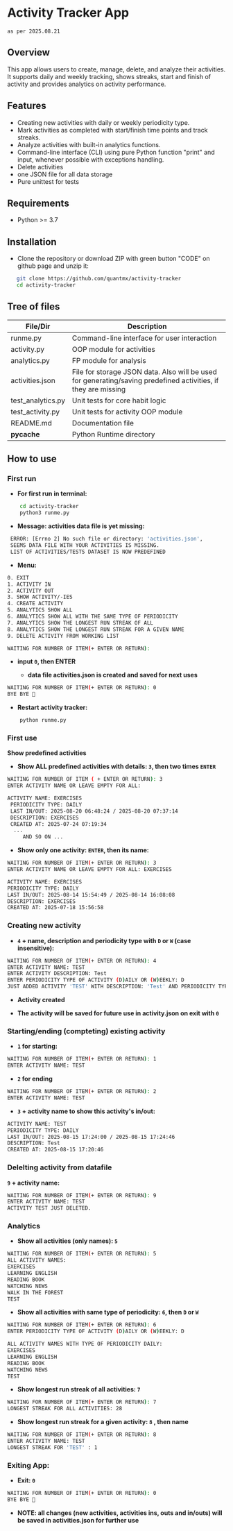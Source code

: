 # Activity Tracker App

    as per 2025.08.21

## Overview

This app allows users to create, manage, delete, and analyze their activities. It supports daily and weekly tracking, shows streaks, start and finish of activity and provides analytics on activity performance.

## Features

* Creating new activities with daily or weekly periodicity type.
* Mark activities as completed with start/finish time points and track streaks.
* Analyze activities with built-in analytics functions.
* Command-line interface (CLI) using pure Python function "print" and input, whenever possible with exceptions handling.
* Delete activities
* one JSON file for all data storage 
* Pure unittest for tests

## Requirements 

- Python >= 3.7 

## Installation
  
* Clone the repository or download ZIP with green button "CODE" on github page and unzip it:
```bash
   git clone https://github.com/quantmx/activity-tracker
   cd activity-tracker
```

## Tree of files
| File/Dir | Description |
|------|-------------|
| runme.py | Command-line interface for user interaction |
| activity.py | OOP module for activities |
| analytics.py | FP module for analysis|
| activities.json | File for storage JSON data. Also will be used for generating/saving predefined activities, if they are missing |
| test_analytics.py | Unit tests for core habit logic | 
| test_activity.py | Unit tests for activity OOP module |
| README.md | Documentation file | 
| __pycache__ | Python Runtime directory


## How to use

### First run

*  **For first run in terminal:**

```bash
    cd activity-tracker
    python3 runme.py
``` 
*  **Message: activities data file is yet missing:** 
``` bash
 ERROR: [Errno 2] No such file or directory: 'activities.json', 
 SEEMS DATA FILE WITH YOUR ACTIVITIES IS MISSING.
 LIST OF ACTIVITIES/TESTS DATASET IS NOW PREDEFINED 
```
*  **Menu:** 
``` bash
0. EXIT
1. ACTIVITY IN
2. ACTIVITY OUT
3. SHOW ACTIVITY/-IES
4. CREATE ACTIVITY
5. ANALYTICS SHOW ALL
6. ANALYTICS SHOW ALL WITH THE SAME TYPE OF PERIODICITY
7. ANALYTICS SHOW THE LONGEST RUN STREAK OF ALL
8. ANALYTICS SHOW THE LONGEST RUN STREAK FOR A GIVEN NAME
9. DELETE ACTIVITY FROM WORKING LIST

WAITING FOR NUMBER OF ITEM(+ ENTER OR RETURN):
```
* **input `0`, then  ENTER**

    *  **data file activities.json is created and saved for next uses** 

```bash
WAITING FOR NUMBER OF ITEM(+ ENTER OR RETURN): 0
BYE BYE 👋
```

* **Restart activity tracker:**

```bash
    python runme.py
``` 


###  First use

**Show predefined activities**
 
* **Show ALL predefined activities with details: `3`, then two times `ENTER`** 
 
```bash
WAITING FOR NUMBER OF ITEM ( + ENTER OR RETURN): 3
ENTER ACTIVITY NAME OR LEAVE EMPTY FOR ALL:

ACTIVITY NAME: EXERCISES
 PERIODICITY TYPE: DAILY
 LAST IN/OUT: 2025-08-20 06:48:24 / 2025-08-20 07:37:14
 DESCRIPTION: EXERCISES
 CREATED AT: 2025-07-24 07:19:34
  ...
     AND SO ON ...
```
* **Show only one activity: `ENTER`, then its name:**

```bash
WAITING FOR NUMBER OF ITEM(+ ENTER OR RETURN): 3
ENTER ACTIVITY NAME OR LEAVE EMPTY FOR ALL: EXERCISES

ACTIVITY NAME: EXERCISES
PERIODICITY TYPE: DAILY
LAST IN/OUT: 2025-08-14 15:54:49 / 2025-08-14 16:08:08
DESCRIPTION: EXERCISES
CREATED AT: 2025-07-18 15:56:58
```

### Creating new activity 

*  **`4` + name, description and periodicity type with `D` or `W` (case insensitive):**
```bash
WAITING FOR NUMBER OF ITEM(+ ENTER OR RETURN): 4
ENTER ACTIVITY NAME: TEST
ENTER ACTIVITY DESCRIPTION: Test
ENTER PERIODICITY TYPE OF ACTIVITY (D)AILY OR (W)EEKLY: D
JUST ADDED ACTIVITY 'TEST' WITH DESCRIPTION: 'Test' AND PERIODICITY TYPE: 'DAILY'
```
*  **Activity created**

* **The activity will be saved for future use in activity.json on exit with `0`**  

### Starting/ending (compteting) existing activity 

* **`1` for starting:**

```bash
WAITING FOR NUMBER OF ITEM(+ ENTER OR RETURN): 1
ENTER ACTIVITY NAME: TEST
```

* **`2` for ending**
```bash
WAITING FOR NUMBER OF ITEM(+ ENTER OR RETURN): 2
ENTER ACTIVITY NAME: TEST
```

* **`3` + activity name to show this activity's in/out:**
```bash
ACTIVITY NAME: TEST
PERIODICITY TYPE: DAILY
LAST IN/OUT: 2025-08-15 17:24:00 / 2025-08-15 17:24:46
DESCRIPTION: Test
CREATED AT: 2025-08-15 17:20:46
```

### Delelting activity from datafile

**`9` + activity name:**

```bash
WAITING FOR NUMBER OF ITEM(+ ENTER OR RETURN): 9
ENTER ACTIVITY NAME: TEST
ACTIVITY TEST JUST DELETED.
```

### Analytics

* **Show all activities (only names): `5`**
```bash
WAITING FOR NUMBER OF ITEM(+ ENTER OR RETURN): 5
ALL ACTIVITY NAMES:
EXERCISES
LEARNING ENGLISH
READING BOOK
WATCHING NEWS
WALK IN THE FOREST
TEST
```

* **Show all activities with same type of periodicity: `6`, then `D` or `W`**
```bash
WAITING FOR NUMBER OF ITEM(+ ENTER OR RETURN): 6
ENTER PERIODICITY TYPE OF ACTIVITY (D)AILY OR (W)EEKLY: D

ALL ACTIVITY NAMES WITH TYPE OF PERIODICITY DAILY:
EXERCISES
LEARNING ENGLISH
READING BOOK
WATCHING NEWS
TEST
```
* **Show longest run streak of all activities: `7`**
```bash
WAITING FOR NUMBER OF ITEM(+ ENTER OR RETURN): 7
LONGEST STREAK FOR ALL ACTIVITIES: 28
```

* **Show longest run streak for a given activity: `8` , then name**
```bash
WAITING FOR NUMBER OF ITEM(+ ENTER OR RETURN): 8
ENTER ACTIVITY NAME: TEST
LONGEST STREAK FOR 'TEST' : 1
```

### Exiting App:

* **Exit: `0`**

```bash
WAITING FOR NUMBER OF ITEM(+ ENTER OR RETURN): 0
BYE BYE 👋
```
* **NOTE: all changes (new activities, activities ins, outs and in/outs) will be saved in activities.json for further use**  

 